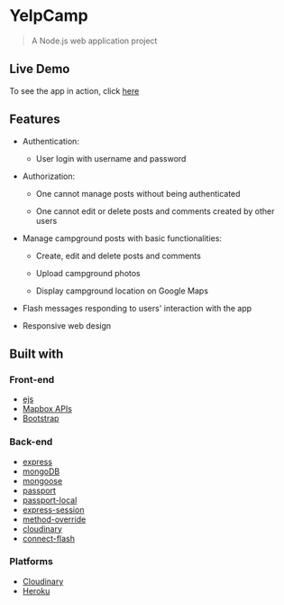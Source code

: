 # YelpCamp

> A Node.js web application project 
## Live Demo

To see the app in action, click [here](https://maple-sorry-46383.herokuapp.com/)

## Features

* Authentication:
  
  * User login with username and password

* Authorization:

  * One cannot manage posts without being authenticated

  * One cannot edit or delete posts and comments created by other users

* Manage campground posts with basic functionalities:

  * Create, edit and delete posts and comments

  * Upload campground photos

  * Display campground location on Google Maps
  

* Flash messages responding to users' interaction with the app

* Responsive web design

## Built with

### Front-end

* [ejs](http://ejs.co/)
* [Mapbox APIs](https://docs.mapbox.com/api/overview/)
* [Bootstrap](https://getbootstrap.com/docs/3.3/)

### Back-end

* [express](https://expressjs.com/)
* [mongoDB](https://www.mongodb.com/)
* [mongoose](http://mongoosejs.com/)
* [passport](http://www.passportjs.org/)
* [passport-local](https://github.com/jaredhanson/passport-local#passport-local)
* [express-session](https://github.com/expressjs/session#express-session)
* [method-override](https://github.com/expressjs/method-override#method-override)
* [cloudinary](https://cloudinary.com/)
* [connect-flash](https://github.com/jaredhanson/connect-flash#connect-flash)

### Platforms

* [Cloudinary](https://cloudinary.com/)
* [Heroku](https://www.heroku.com/)



